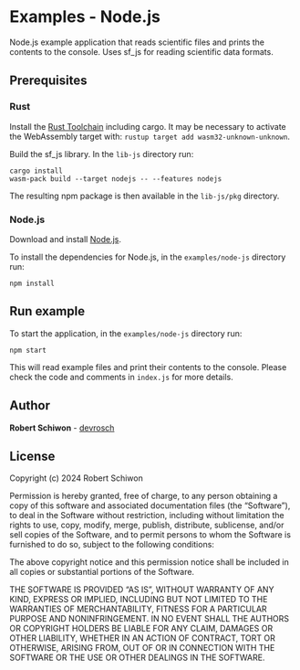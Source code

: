 # Examples - Node.js

Node.js example application that reads scientific files and prints the contents to the console. Uses sf_js for reading scientific data formats.

## Prerequisites

### Rust

Install the [Rust Toolchain](https://www.rust-lang.org/tools/install) including cargo. It may be necessary to activate the WebAssembly target with: `rustup target add wasm32-unknown-unknown`.

Build the sf_js library. In the `lib-js` directory run:

```
cargo install
wasm-pack build --target nodejs -- --features nodejs
```

The resulting npm package is then available in the `lib-js/pkg` directory.

### Node.js

Download and install [Node.js](https://nodejs.org/en/download/package-manager).

To install the dependencies for Node.js, in the `examples/node-js` directory run:

```
npm install
```

## Run example

To start the application, in the `examples/node-js` directory run:

```
npm start
```

This will read example files and print their contents to the console. Please check the code and comments in `index.js` for more details.

## Author

**Robert Schiwon** - [devrosch](https://gitlab.com/devrosch)

## License

Copyright (c) 2024 Robert Schiwon

Permission is hereby granted, free of charge, to any person obtaining a copy of this software and associated documentation files (the “Software”), to deal in the Software without restriction, including without limitation the rights to use, copy, modify, merge, publish, distribute, sublicense, and/or sell copies of the Software, and to permit persons to whom the Software is furnished to do so, subject to the following conditions:

The above copyright notice and this permission notice shall be included in all copies or substantial portions of the Software.

THE SOFTWARE IS PROVIDED “AS IS”, WITHOUT WARRANTY OF ANY KIND, EXPRESS OR IMPLIED, INCLUDING BUT NOT LIMITED TO THE WARRANTIES OF MERCHANTABILITY, FITNESS FOR A PARTICULAR PURPOSE AND NONINFRINGEMENT. IN NO EVENT SHALL THE AUTHORS OR COPYRIGHT HOLDERS BE LIABLE FOR ANY CLAIM, DAMAGES OR OTHER LIABILITY, WHETHER IN AN ACTION OF CONTRACT, TORT OR OTHERWISE, ARISING FROM, OUT OF OR IN CONNECTION WITH THE SOFTWARE OR THE USE OR OTHER DEALINGS IN THE SOFTWARE.
